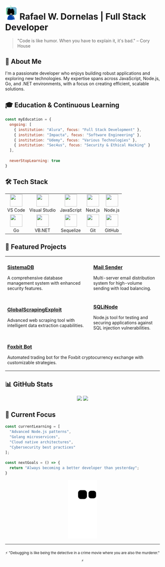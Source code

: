 # <img src="https://raw.githubusercontent.com/rafaelwdornelas/rafaelwdornelas/main/coder.svg" width="40"> Rafael W. Dornelas | Full Stack Developer

> "Code is like humor. When you have to explain it, it's bad." – Cory House

## 🧠 About Me

I'm a passionate developer who enjoys building robust applications and exploring new technologies. My expertise spans across JavaScript, Node.js, Go, and .NET environments, with a focus on creating efficient, scalable solutions.

## 🎓 Education & Continuous Learning

```javascript
const myEducation = {
  ongoing: [
    { institution: "Alura", focus: "Full Stack Development" },
    { institution: "Impacta", focus: "Software Engineering" },
    { institution: "Udemy", focus: "Various Technologies" },
    { institution: "Sec4us", focus: "Security & Ethical Hacking" }
  ],
  
  neverStopLearning: true
}
```

## 🛠️ Tech Stack

<table>
  <tr>
    <td align="center"><img src="https://cdn.jsdelivr.net/gh/devicons/devicon/icons/vscode/vscode-original.svg" width="40" height="40"/><br/>VS Code</td>
    <td align="center"><img src="https://cdn.jsdelivr.net/gh/devicons/devicon/icons/visualstudio/visualstudio-plain.svg" width="40" height="40"/><br/>Visual Studio</td>
    <td align="center"><img src="https://cdn.jsdelivr.net/gh/devicons/devicon/icons/javascript/javascript-original.svg" width="40" height="40"/><br/>JavaScript</td>
    <td align="center"><img src="https://cdn.jsdelivr.net/gh/devicons/devicon/icons/nextjs/nextjs-original.svg" width="40" height="40"/><br/>Next.js</td>
    <td align="center"><img src="https://cdn.jsdelivr.net/gh/devicons/devicon/icons/nodejs/nodejs-original.svg" width="40" height="40"/><br/>Node.js</td>
  </tr>
  <tr>
    <td align="center"><img src="https://cdn.jsdelivr.net/gh/devicons/devicon/icons/go/go-original-wordmark.svg" width="40" height="40"/><br/>Go</td>
    <td align="center"><img src="https://cdn.jsdelivr.net/gh/devicons/devicon/icons/dot-net/dot-net-original.svg" width="40" height="40"/><br/>VB.NET</td>
    <td align="center"><img src="https://cdn.jsdelivr.net/gh/devicons/devicon/icons/sequelize/sequelize-original.svg" width="40" height="40"/><br/>Sequelize</td>
    <td align="center"><img src="https://cdn.jsdelivr.net/gh/devicons/devicon/icons/git/git-original.svg" width="40" height="40"/><br/>Git</td>
    <td align="center"><img src="https://cdn.jsdelivr.net/gh/devicons/devicon/icons/github/github-original.svg" width="40" height="40"/><br/>GitHub</td>
  </tr>
</table>

## 🚀 Featured Projects

<table>
  <tr>
    <td>
      <h3><a href="https://github.com/rafaelwdornelas/sistemadb">SistemaDB</a></h3>
      <p>A comprehensive database management system with enhanced security features.</p>
    </td>
    <td>
      <h3><a href="https://github.com/rafaelwdornelas/Mail-Sender-Mult-Servers">Mail Sender</a></h3>
      <p>Multi-server email distribution system for high-volume sending with load balancing.</p>
    </td>
  </tr>
  <tr>
    <td>
      <h3><a href="https://github.com/rafaelwdornelas/GlobalScrapingExploit">GlobalScrapingExploit</a></h3>
      <p>Advanced web scraping tool with intelligent data extraction capabilities.</p>
    </td>
    <td>
      <h3><a href="https://github.com/rafaelwdornelas/SQLiNode">SQLiNode</a></h3>
      <p>Node.js tool for testing and securing applications against SQL injection vulnerabilities.</p>
    </td>
  </tr>
  <tr>
    <td colspan="2">
      <h3><a href="https://github.com/rafaelwdornelas/Foxbit_Bot">Foxbit Bot</a></h3>
      <p>Automated trading bot for the Foxbit cryptocurrency exchange with customizable strategies.</p>
    </td>
  </tr>
</table>

## 📊 GitHub Stats

<div align="center">
  <img height="180em" src="https://github-readme-stats-eight-theta.vercel.app/api?username=rafaelwdornelas&show_icons=true&theme=bear&include_all_commits=true&count_private=true"/>
  <img height="180em" src="https://github-readme-stats-eight-theta.vercel.app/api/top-langs/?username=rafaelwdornelas&layout=compact&langs_count=8&theme=bear"/>
</div>

## 🌱 Current Focus

```javascript
const currentLearning = [
  "Advanced Node.js patterns",
  "Golang microservices",
  "Cloud native architectures",
  "Cybersecurity best practices"
];

const nextGoals = () => {
  return "Always becoming a better developer than yesterday";
}
```


<div align="center">
  
  ![Snake animation](https://github.com/rafaelwdornelas/rafaelwdornelas/blob/output/github-contribution-grid-snake.svg)
  
</div>

---

<div align="center">
  <sub>⚡ "Debugging is like being the detective in a crime movie where you are also the murderer." ⚡</sub>
</div>
